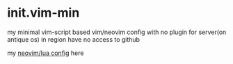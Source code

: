 # init.vim-min
my minimal vim-script based vim/neovim config with no plugin for server(on antique os) in region have no access to github

my [neovim/lua config](https://github.com/Lew1s777/init.lua) here

